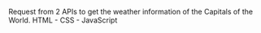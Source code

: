 Request from 2 APIs to get the weather information of the Capitals of the World. HTML - CSS - JavaScript
